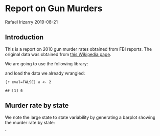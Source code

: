 Report on Gun Murders
================
Rafael Irizarry
2019-08-21

Introduction
------------

This is a report on 2010 gun murder rates obtained from FBI reports. The original data was obtained from [this Wikipedia page](https://en.wikipedia.org/wiki/Murder_in_the_United_States_by_state).

We are going to use the following library:

and load the data we already wrangled:

`{r eval=FALSE) a <- 2`

    ## [1] 6

Murder rate by state
--------------------

We note the large state to state variability by generating a barplot showing the murder rate by state:

\`

